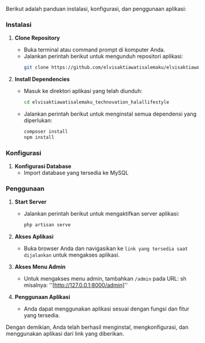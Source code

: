 Berikut adalah panduan instalasi, konfigurasi, dan penggunaan aplikasi:

### Instalasi

1. **Clone Repository**
   - Buka terminal atau command prompt di komputer Anda.
   - Jalankan perintah berikut untuk mengunduh repositori aplikasi:
     ```sh
     git clone https://github.com/elvisaktiawatisalemaku/elvisaktiawatisalemaku_technovation_halallifestyle
     ```

2. **Install Dependencies**
   - Masuk ke direktori aplikasi yang telah diunduh:
     ```sh
     cd elvisaktiawatisalemaku_technovation_halallifestyle
     ```
   - Jalankan perintah berikut untuk menginstal semua dependensi yang diperlukan:
     ```sh
     composer install
     npm install
     ```

### Konfigurasi

1. **Konfigurasi Database**
   - Import database yang tersedia ke MySQL

### Penggunaan

1. **Start Server**
   - Jalankan perintah berikut untuk mengaktifkan server aplikasi:
     ```sh
     php artisan serve
     ```

2. **Akses Aplikasi**
   - Buka browser Anda dan navigasikan ke `link yang tersedia saat dijalankan` untuk mengakses aplikasi.

3. **Akses Menu Admin**
   - Untuk mengakses menu admin, tambahkan `/admin` pada URL:
  sh misalnya:
   ''[http://127.0.0.1:8000/admin]''
     
4. **Penggunaan Aplikasi**
   - Anda dapat menggunakan aplikasi sesuai dengan fungsi dan fitur yang tersedia.

Dengan demikian, Anda telah berhasil menginstal, mengkonfigurasi, dan menggunakan aplikasi dari link yang diberikan.
